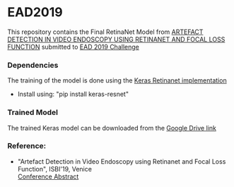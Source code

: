 # EAD2019

This repository contains the Final RetinaNet Model from [ARTEFACT DETECTION IN VIDEO ENDOSCOPY USING RETINANET AND FOCAL LOSS FUNCTION](http://ceur-ws.org/Vol-2366/EAD2019_paper_2.pdf) submitted to [EAD 2019 Challenge](https://ead2019.grand-challenge.org/)

### Dependencies
The training of the model is done using the [Keras Retinanet implementation](https://github.com/fizyr/keras-retinanet)
- Install using: "pip install keras-resnet"

### Trained Model
The trained Keras model can be downloaded from the [Google Drive link](https://drive.google.com/file/d/1WhM7KQJUlh-zWcpNRIFEoE_CV0SMLLFv/view?usp=sharing)

### Reference:

- "Artefact Detection in Video Endoscopy using Retinanet and Focal Loss Function", ISBI'19, Venice <br />
[Conference Abstract](http://ceur-ws.org/Vol-2366/EAD2019_paper_2.pdf)




